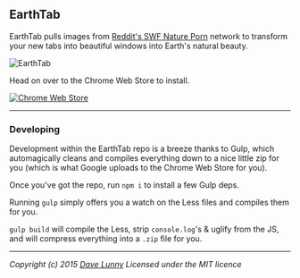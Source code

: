EarthTab
---

EarthTab pulls images from [Reddit's SWF Nature Porn]((http://www.reddit.com/r/sfwpornnetwork/wiki/network#wiki_nature)) network to transform your new tabs into beautiful windows into Earth's natural beauty.

![EarthTab](http://i.imgur.com/oU21fPt.jpg)

Head on over to the Chrome Web Store to install.

[![Chrome Web Store](https://developer.chrome.com/webstore/images/ChromeWebStore_Badge_v2_206x58.png)](http://bit.ly/earthtab)

---

### Developing

Development within the EarthTab repo is a breeze thanks to Gulp, which automagically cleans and compiles everything down to a nice little zip for you (which is what Google uploads to the Chrome Web Store for you).

Once you've got the repo, run `npm i` to install a few Gulp deps.

Running `gulp` simply offers you a watch on the Less files and compiles them for you.

`gulp build` will compile the Less, strip `console.log`'s & uglify from the JS, and will compress everything into a `.zip` file for you.

---

*Copyright (c) 2015 [Dave Lunny](http://himynameisdave.com) Licensed under the MIT licence*
